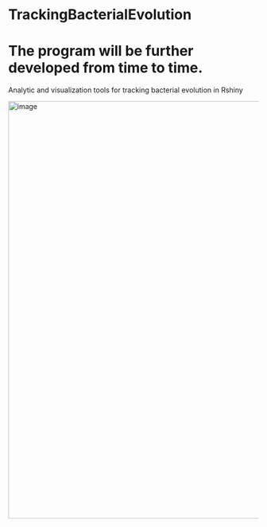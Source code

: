 # TrackingBacterialEvolution

# The program will be further developed from time to time.

Analytic and visualization tools for tracking bacterial evolution in Rshiny


<img width="839" alt="image" src="https://user-images.githubusercontent.com/105786517/211162149-ba4fb81f-0eea-49fa-8d98-6241a9c10a90.png">

